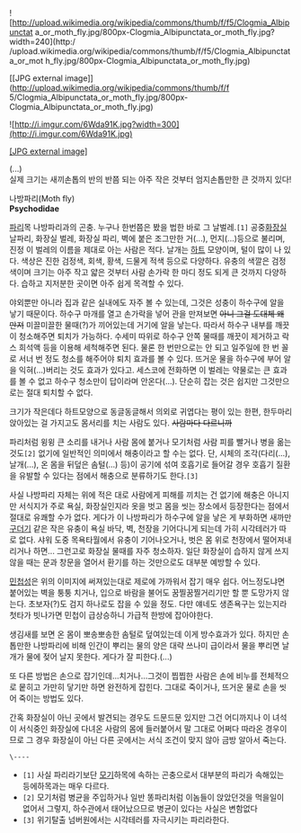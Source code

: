 ![http://upload.wikimedia.org/wikipedia/commons/thumb/f/f5/Clogmia_Albipunctat
a_or_moth_fly.jpg/800px-Clogmia_Albipunctata_or_moth_fly.jpg?width=240](http:/
/upload.wikimedia.org/wikipedia/commons/thumb/f/f5/Clogmia_Albipunctata_or_mot
h_fly.jpg/800px-Clogmia_Albipunctata_or_moth_fly.jpg)

[[JPG external image]](http://upload.wikimedia.org/wikipedia/commons/thumb/f/f
5/Clogmia_Albipunctata_or_moth_fly.jpg/800px-
Clogmia_Albipunctata_or_moth_fly.jpg)

![http://i.imgur.com/6Wda91K.jpg?width=300](http://i.imgur.com/6Wda91K.jpg)

[[JPG external image]](http://i.imgur.com/6Wda91K.jpg)

(...)  
실제 크기는 새끼손톱의 반의 반쯤 되는 아주 작은 것부터 엄지손톱만한 큰 것까지 있다!

나방파리(Moth fly)  
**Psychodidae**

[파리](%ED%8C%8C%EB%A6%AC.md)목 나방파리과의 곤충. 누구나 한번쯤은 봤을 법한 바로 그 날벌레.`[1]`
공중[화장실](%ED%99%94%EC%9E%A5%EC%8B%A4.md) 날파리, 화장실 벌레, 화장실 파리, 벽에 붙은 조그만한
거(...), 먼지(...)등으로 불리며, 진정 이 벌레의 이름을 제대로 아는 사람은 적다. 날개는
[하트](%ED%95%98%ED%8A%B8.md) 모양이며, 털이 많이 나 있다. 색상은 진한 검정색, 회색, 황색, 드물게 적색
등으로 다양하다. 유충의 색깔은 검정색이며 크기는 아주 작고 얇은 것부터 사람 손가락 한 마디 정도 되게 큰 것까지 다양하다. 습하고
지저분한 곳이면 아주 쉽게 목격할 수 있다.

야외뿐만 아니라 집과 같은 실내에도 자주 볼 수 있는데, 그것은 성충이 하수구에 알을 낳기 때문이다. 하수구 마개를 열고 손가락을 넣어 관을
만져보면 <del>아니 그걸 도대체 왜 만져</del> 미끌미끌한 물때(?)가 끼어있는데 거기에 알을 낳는다. 따라서 하수구 내부를 깨끗이
청소해주면 퇴치가 가능하다. 수세미 따위로 하수구 안쪽 물때를 깨끗이 제거하고 락스 희석액 등을 이용해 세척해주면 된다. 물론 한 번만으로는
안 되고 일주일에 한 번 꼴로 서너 번 정도 청소를 해주어야 퇴치 효과를 볼 수 있다. 뜨거운 물을 하수구에 부어 알을 익혀(...)버리는
것도 효과가 있다고. 세스코에 전화하면 이 벌레는 약물로는 큰 효과를 볼 수 없고 하수구 청소만이 답이라며 안온다(…). 단순히 잡는 것은
쉽지만 그것만으로는 절대 퇴치할 수 없다.

크기가 작은데다 하트모양으로 동글동글해서 의외로 귀엽다는 평이 있는 한편, 한두마리 앉아있는 걸 가지고도 몸서리를 치는 사람도 있다.
<del>사람마다 다르니까</del>

파리처럼 윙윙 큰 소리를 내거나 사람 몸에 붙거나 모기처럼 사람 피를 빨거나 병을 옮는 것도`[2]` 없기에 일반적인 의미에서 해충이라고 할
수는 없다. 단, 시체의 조각(다리(...), 날개(...), 온 몸을 뒤덮은 솜털(...) 등)이 공기에 섞여 호흡기로 들어갈 경우 호흡기
질환을 유발할 수 있다는 점에서 해충으로 분류하기도 한다.`[3]`

사실 나방파리 자체는 위에 적은 대로 사람에게 피해를 끼치는 건 없기에 해충은 아니지만 서식지가 주로 욕실, 화장실인지라 옷을 벗고 몸을
씻는 장소에서 등장한다는 점에서 절대로 유쾌할 수가 없다. 게다가 이 나방파리가 하수구에 알을 낳은 게 부화하면 새까만
[구더기](%EA%B5%AC%EB%8D%94%EA%B8%B0.md) 같은 작은 유충이 욕실 바닥, 벽, 천장을 기어다니게 되는데 가히
시각테러가 따로 없다. 샤워 도중 목욕타월에서 유충이 기어나오거나, 벗은 몸 위로 천장에서 떨어져내리거나 하면... 그런고로 화장실 물때를
자주 청소하자. 일단 화장실이 습하지 않게 쓰지 않을 때는 문과 창문을 열어서 환기를 하는 것만으로도 대부분 예방할 수 있다.

[민첩성](%EB%AF%BC%EC%B2%A9%EC%84%B1.md)은 위의 이미지에 써져있는대로 제로에 가까워서 잡기 매우 쉽다.
어느정도냐면 붙어있는 벽을 퉁퉁 치거나, 입으로 바람을 불어도 꿈찔꿈찔거리기만 할 뿐 도망가지 않는다. 초보자(?)도 검지 하나로도 잡을 수
있을 정도. 다만 얘네도 생존욕구는 있는지라 첫타가 빗나가면 민첩이 급상승하니 가급적 한방에 잡아야한다.

생김새를 보면 온 몸이 뽀송뽀송한 솜털로 덮여있는데 이게 방수효과가 있다. 하지만 손톱만한 나방파리에 비해 인간이 뿌리는 물의 양은 대략
쓰나미 급이라서 물을 뿌리면 날개가 물에 젖어 날지 못한다. 게다가 잘 피한다.(...)

또 다른 방법은 손으로 잡기인데...치거나...그것이 찝찝한 사람은 손에 비누를 전체적으로 뭍히고 가만히 닿기만 하면 완전하게 잡힌다.
그대로 죽이거나, 뜨거운 물로 손을 씻어 죽이는 방법도 있다.

간혹 화장실이 아닌 곳에서 발견되는 경우도 드문드문 있지만 그건 어디까지나 이 녀석이 서식중인 화장실에 다녀온 사람의 몸에 들러붙어서 말
그대로 어쩌다 따라온 경우이므로 그 경우 화장실이 아닌 다른 곳에서는 서식 조건이 맞지 않아 금방 알아서 죽는다.

`\----`

  * `[1]` 사실 파리라기보단 [모기](%EB%AA%A8%EA%B8%B0.md)하목에 속하는 곤충으로서 대부분의 파리가 속해있는 등에하목과는 매우 다르다.
  * `[2]` 모기처럼 병균을 주입하거나 일반 똥파리처럼 이놈들이 앉았던것을 먹을일이 없어서 그렇지, 하수관에서 태어났으므로 병균이 있다는 사실은 변함없다
  * `[3]` 위기탈출 넘버원에서는 시각테러를 자극시키는 파리라한다.

